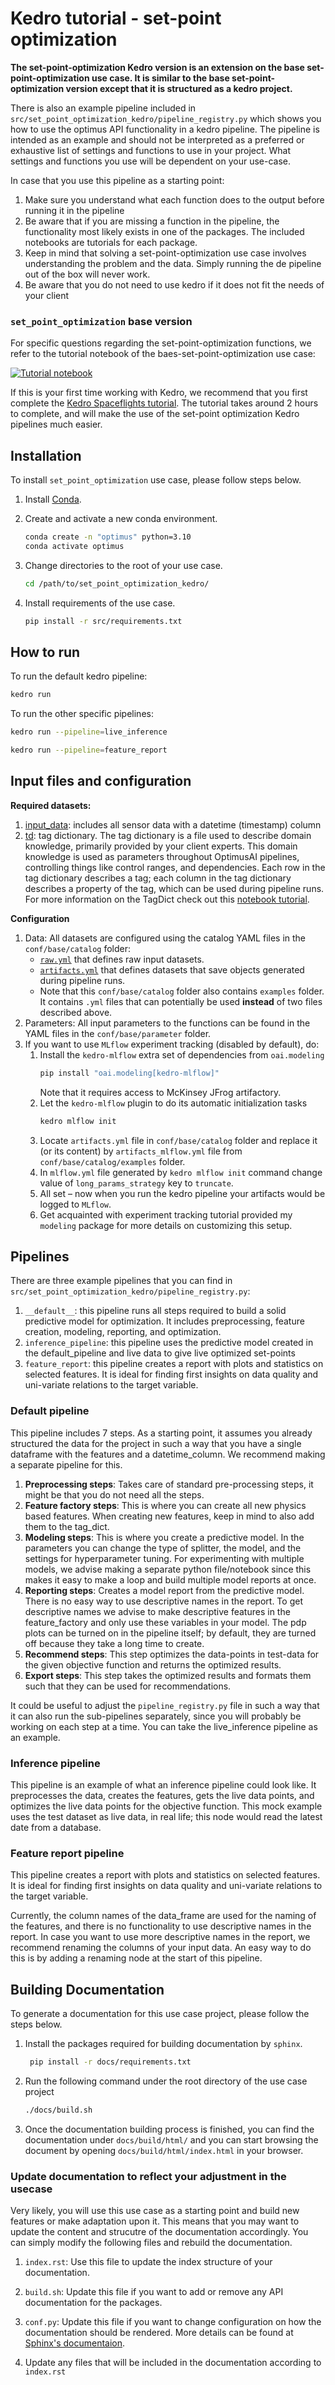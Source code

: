 # Kedro tutorial - set-point optimization


**The set-point-optimization Kedro version is an extension on the base set-point-optimization use case. It is similar to the base set-point-optimization version except that it is structured as a kedro project.** 

There is also an example pipeline included in `src/set_point_optimization_kedro/pipeline_registry.py` which shows you how to use the optimus API functionality in a kedro pipeline. The pipeline is intended as an example and should not be interpreted as a preferred or exhaustive list of settings and functions to use in your project. What settings and functions you use will be dependent on your use-case. 

In case that you use this pipeline as a starting point:
1. Make sure you understand what each function does to the output before running it in the pipeline
2. Be aware that if you are missing a function in the pipeline, the functionality most likely exists in one of the packages. The included notebooks are tutorials for each package.
3. Keep in mind that solving a set-point-optimization use case involves understanding the problem and the data. Simply running the de pipeline out of the box will never work.
4. Be aware that you do not need to use kedro if it does not fit the needs of your client

### `set_point_optimization` base version
For specific questions regarding the set-point-optimization functions,
we refer to the tutorial notebook of the baes-set-point-optimization use case:

[![Tutorial notebook](https://img.shields.io/badge/jupyter-tutorial_notebook-orange?style=for-the-badge&logo=jupyter)](notebooks/set_point_optimization.ipynb)

If this is your first time working with Kedro, we recommend that you first complete the [Kedro Spaceflights tutorial](https://docs.kedro.org/en/stable/tutorial/spaceflights_tutorial.html). The tutorial takes around 2 hours to complete, and will make the use of the set-point optimization Kedro pipelines much easier.

## Installation
To install `set_point_optimization` use case, please follow steps below.

1. Install [Conda](https://www.anaconda.com/products/distribution).<br>

2. Create and activate a new conda environment.

    ```bash
    conda create -n "optimus" python=3.10
    conda activate optimus
    ```

3. Change directories to the root of your use case.

    ```bash
    cd /path/to/set_point_optimization_kedro/
    ```

4. Install requirements of the use case.

    ```bash
    pip install -r src/requirements.txt
    ```

## How to run

To run the default kedro pipeline:

```bash
kedro run
```

To run the other specific pipelines:

```bash
kedro run --pipeline=live_inference
```

```bash
kedro run --pipeline=feature_report
```


## Input files and configuration

**Required datasets:**
1. [input_data](/src/usecases/set_point_optimization_kedro/src/set_point_optimization_kedro/config/catalog/set_point_optimization.yml):  includes all sensor data with a datetime (timestamp) column 
2. [td](/src/packages/optimus_core/src/optimus_core/tag_dict/tag_dict.py): tag dictionary. The tag dictionary is a file used to describe domain knowledge, primarily provided by your client experts. This domain knowledge is used as parameters throughout OptimusAI pipelines, controlling things like control ranges, and dependencies. Each row in the tag dictionary describes a tag; each column in the tag dictionary describes a property of the tag, which can be used during pipeline runs. For more information on the TagDict check out this [notebook tutorial](/src/usecases/set_point_optimization/src/set_point_optimization/notebooks/set_point_optimization.ipynb).

**Configuration**

1. Data: All datasets are configured using the catalog YAML files in the `conf/base/catalog` folder:
    * [`raw.yml`](/src/usecases/set_point_optimization_kedro/src/set_point_optimization_kedro/config/catalog/raw.yml) that defines raw input datasets.
    * [`artifacts.yml`](/src/usecases/set_point_optimization_kedro/src/set_point_optimization_kedro/config/catalog/artifacts.yml) that defines datasets that save objects generated during pipeline runs.
    * Note that this `conf/base/catalog` folder also contains `examples` folder. It contains `.yml` files that can potentially be used **instead** of two files described above.
2. Parameters: All input parameters to the functions can be found in the YAML files in the `conf/base/parameter` folder. 
3. If you want to use `MLflow` experiment tracking (disabled by default), do:
   1. Install the `kedro-mlflow` extra set of dependencies from `oai.modeling`
      ```bash
      pip install "oai.modeling[kedro-mlflow]"
      ```
      Note that it requires access to McKinsey JFrog artifactory.
   2. Let the `kedro-mlflow` plugin to do its automatic initialization tasks
      ```bash
      kedro mlflow init
      ```
   3. Locate `artifacts.yml` file in `conf/base/catalog` folder and replace it (or its content) by `artifacts_mlflow.yml` file from `conf/base/catalog/examples` folder.
   4. In `mlflow.yml` file generated by `kedro mlflow init` command change value of `long_params_strategy` key to `truncate`.
   5. All set – now when you run the kedro pipeline your artifacts would be logged to `MLflow`.
   6. Get acquainted with experiment tracking tutorial provided my `modeling` package for more details on customizing this setup.


## Pipelines

There are three example pipelines that you can find in `src/set_point_optimization_kedro/pipeline_registry.py`:
1. `__default__`: this pipeline runs all steps required to build a solid predictive model for optimization. It includes preprocessing, feature creation, modeling, reporting, and optimization.
2. `inference_pipeline`: this pipeline uses the predictive model created in the default_pipeline and live data to give live optimized set-points
3. `feature_report`: this pipeline creates a report with plots and statistics on selected features. It is ideal for finding first insights on data quality and uni-variate relations to the target variable.


### Default pipeline

This pipeline includes 7 steps.
As a starting point, it assumes you already structured the data for the project in such a way
that you have a single dataframe with the features and a datetime_column.
We recommend making a separate pipeline for this.

1. **Preprocessing steps**: Takes care of standard pre-processing steps, it might be that you do not need all the steps.
2. **Feature factory steps**: This is where you can create all new physics based features. When creating new features, keep in mind to also add them to the tag_dict.
3. **Modeling steps**: This is where you create a predictive model. In the parameters you can change the type of splitter, the model, and the settings for hyperparameter tuning. For experimenting with multiple models, we advise making a separate python file/notebook since this makes it easy to make a loop and build multiple model reports at once.
4. **Reporting steps**: Creates a model report from the predictive model. There is no easy way to use descriptive names in the report. To get descriptive names we advise to make descriptive features in the feature_factory and only use these variables in your model. The pdp plots can be turned on in the pipeline itself; by default, they are turned off because they take a long time to create. 
5. **Recommend steps**: This step optimizes the data-points in test-data for the given objective function and returns the optimized results. 
6. **Export steps**: This step takes the optimized results and formats them such that they can be used for recommendations.

It could be useful to adjust the `pipeline_registry.py` file in such a way that it can also run the sub-pipelines separately, since you will probably be working on each step at a time. You can take the live_inference pipeline as an example.


### Inference pipeline

This pipeline is an example of what an inference pipeline could look like.
It preprocesses the data, creates the features, gets the live data points,
and optimizes the live data points for the objective function.
This mock example uses the test dataset as live data, in real life;
this node would read the latest date from a database.

### Feature report pipeline

This pipeline creates a report with plots and statistics on selected features. It is ideal for finding first insights on data quality and uni-variate relations to the target variable.

Currently, the column names of the data_frame are used for the naming of the features,
and there is no functionality to use descriptive names in the report.
In case you want to use more descriptive names in the report, we recommend renaming the columns of your input data.
An easy way to do this is by adding a renaming node at the start of this pipeline.

## Building Documentation

To generate a documentation for this use case project, please follow the steps below.

1. Install the packages required for building documentation by `sphinx`.

   ```bash
    pip install -r docs/requirements.txt
    ```

2. Run the following command under the root directory of the use case project

   ```bash
   ./docs/build.sh
   ```

3. Once the documentation building process is finished, you can find the documentation under `docs/build/html/` and you can start browsing the document by opening `docs/build/html/index.html` in your browser.


### Update documentation to reflect your adjustment in the usecase
Very likely, you will use this use case as a starting point and build new features or make adaptation upon it. This means that you may want to update the content and strucutre of the documentation accordingly. You can simply modify the following files and rebuild the documentation.

1. `index.rst`: Use this file to update the index structure of your documentation.

2. `build.sh`: Update this file if you want to add or remove any API documentation for the packages.

3. `conf.py`: Update this file if you want to change configuration on how the documentation should be rendered. More details can be found at [Sphinx's documentaion](https://www.sphinx-doc.org/en/master/usage/configuration.html).

4. Update any files that will be included in the documentation according to `index.rst` 